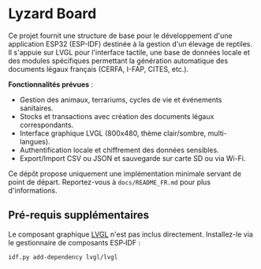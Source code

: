 # Lyzard Board

Ce projet fournit une structure de base pour le développement d'une application ESP32 (ESP-IDF) destinée à la gestion d'un élevage de reptiles. Il s'appuie sur LVGL pour l'interface tactile, une base de données locale et des modules spécifiques permettant la génération automatique des documents légaux français (CERFA, I-FAP, CITES, etc.).

**Fonctionnalités prévues** :

- Gestion des animaux, terrariums, cycles de vie et événements sanitaires.
- Stocks et transactions avec création des documents légaux correspondants.
- Interface graphique LVGL (800x480, thème clair/sombre, multi-langues).
- Authentification locale et chiffrement des données sensibles.
- Export/Import CSV ou JSON et sauvegarde sur carte SD ou via Wi-Fi.

Ce dépôt propose uniquement une implémentation minimale servant de point de départ.
Reportez-vous à `docs/README_FR.md` pour plus d'informations.

## Pré-requis supplémentaires

Le composant graphique [LVGL](https://lvgl.io) n'est pas inclus directement.
Installez-le via le gestionnaire de composants ESP‑IDF :

```bash
idf.py add-dependency lvgl/lvgl
```
